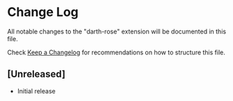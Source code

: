 # Change Log

All notable changes to the "darth-rose" extension will be documented in this file.

Check [Keep a Changelog](http://keepachangelog.com/) for recommendations on how to structure this file.

## [Unreleased]

- Initial release
